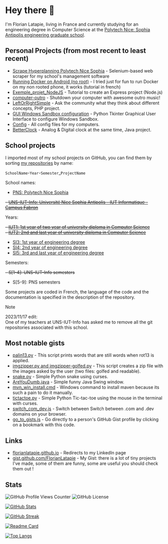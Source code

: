 # Hey there 👋

I'm Florian Latapie, living in France and currently studying for an engineering degree in Computer Science at the [Polytech Nice: Sophia Antipolis engineering graduate school][Polytech].

## Personal Projects (from most recent to least recent)

- [Scrape Hyperplanning Polytech Nice Sophia][Scrape_Hyperplanning_PNS]  - Selenium-based web scraper for my school's management software
- [Running Docker on Android (no root)][docker android]                  - I tried just for fun to run Docker on my non rooted phone, it works (tutorial in french)
- [Exemple_projet_NodeJS][Exemple_projet_NodeJS]                         - Tutorial to create an Express project (Node.js)
- [computer-outro][computer-outro]                                       - Shutdown your computer with awesome outro music!
- [LeftOrRightSimple][LeftOrRightSimple]                                 - Ask the community what they think about different concepts, PHP project.
- [GUI Windows Sandbox configuration][GUI-Windows-Sandbox-configuration] - Python Tkinter Graphical User Interface to configure Windows Sandbox.<!--\n- [GUI Python scripts][gui-python-scripts]                               - Various Python scripts for CSV file analysis with UI in Tkinter.-->
- [Config][Config]                                                       - All config files for my computers.
- [BetterClock][BetterClock]                                             - Analog & Digital clock at the same time, Java project.

## School projects

I imported most of my school projects on GitHub, you can find them by sorting [my repositories][my-repositories] by name:  

`SchoolName`-`Year`-`Semester`_`ProjectName`

School names:

- [PNS: Polytech Nice Sophia](https://github.com/FlorianLatapie?tab=repositories&q=PNS)
  
~~- [UNS-IUT-Info: Université Nice Sophia Antipolis - IUT Informatique - Campus Fabron](https://github.com/FlorianLatapie?tab=repositories&q=IUT)~~

Years:

~~- [IUT1: 1st year of two year of university diploma in Computer Science](https://github.com/FlorianLatapie?tab=repositories&q=IUT1)~~  
~~- [IUT2: 2nd and last year of university diploma in Computer Science](https://github.com/FlorianLatapie?tab=repositories&q=IUT2)~~

- [SI3: 1st year of engineering degree](https://github.com/FlorianLatapie?tab=repositories&q=PNS-SI3)
- [SI4: 2nd year of engineering degree](https://github.com/FlorianLatapie?tab=repositories&q=PNS-SI4)
- [SI5: 3rd and last year of engineering degree](https://github.com/FlorianLatapie?tab=repositories&q=PNS-SI5)

Semesters:

~~- S[1-4]: UNS-IUT-Info semesters~~

- S[5-9]: PNS semesters

Some projects are coded in French, the language of the code and the documentation is specified in the description of the repository.

> [!NOTE]
> 2023/11/17 edit:  
> One of my teachers at UNS-IUT-Info has asked me to remove all the git repositories associated with this school.

## Most notable gists

- [palin13.py][palin13]                             - This script prints words that are still words when rot13 is applied.
- [imgzipper.py and imgzipper-golfed.py][imgzipper] - This script creates a zip file with the images asked by the user (two files: golfed and readable).
- [snake.py][snake]                                 - Simple Python snake using curses.
- [AreYouDumb.java][AreYouDumb]                     - Simple funny Java Swing window.
- [mvn_win_install.cmd][mvn_win_install]            - Windows command to install maven because its such a pain to do it manually.
- [tictactoe.py][tictactoe]                         - Simple Python Tic-tac-toe using the mouse in the terminal with curses.
- [switch_com_dev.js][switch_com_dev]               - Switch between Switch between .com and .dev domains on your browser.
- [go_to_gists.js][go_to_gists]                     - Go directly to a person's GitHub Gist profile by clicking on a bookmark with this code.

## Links

- [florianlatapie.github.io][github.io]             - Redirects to my LinkedIn page
- [gist.github.com/FlorianLatapie][gist github]     - My Gist: there is a lot of tiny projects I've made, some of them are funny, some are useful you should check them out !

## Stats

![GitHub Profile Views Counter](https://komarev.com/ghpvc/?username=FlorianLatapie)
![GitHub License](https://img.shields.io/github/license/FlorianLatapie/FlorianLatapie)

[![GitHub Stats][GitHub Stats]](https://github.com/anuraghazra/github-readme-stats)

[![GitHub Streak][Github Streak]](https://git.io/streak-stats)

[![Readme Card][Readme Card]](https://github.com/anuraghazra/github-readme-stats)

[![Top Langs][Top Langs]](https://github.com/anuraghazra/github-readme-stats)

<!-- Sources -->
<!-- Misc. -->
[Polytech]: https://polytech.univ-cotedazur.fr/

<!-- Projects links-->
[my-repositories]:                   https://github.com/FlorianLatapie?tab=repositories&q=&type=archived&language=&sort=name
[BetterClock]:                       https://github.com/FlorianLatapie/BetterClock
[Config]:                            https://florianlatapie.github.io/Config/
[gui-python-scripts]:                https://github.com/FlorianLatapie/gui-python-scripts
[GUI-Windows-Sandbox-configuration]: https://github.com/FlorianLatapie/GUI-Windows-Sandbox-configuration
[LeftOrRightSimple]:                 https://github.com/FlorianLatapie/LeftOrRightSimple
[computer-outro]:                    https://github.com/FlorianLatapie/computer-outro
[Exemple_projet_NodeJS]:             https://github.com/FlorianLatapie/Exemple_projet_NodeJS
[Scrape_Hyperplanning_PNS]:          https://github.com/FlorianLatapie/Scrape_Hyperplanning_Polytech_Nice_Sophia
[docker android]:                    https://github.com/FlorianLatapie/Config/blob/main/linux/termux/docker/README.md

<!-- Gists links -->
[palin13]:         https://gist.github.com/FlorianLatapie/dcbfc6a26423162c2fef6886a3501684
[imgzipper]:       https://gist.github.com/FlorianLatapie/60785afb8cd25b8767e14832d19679eb
[snake]:           https://gist.github.com/FlorianLatapie/3f67869fc97fa5c76b86fac4fce9500b
[AreYouDumb]:      https://gist.github.com/FlorianLatapie/e56b7ccb152d8851c8944339a60de1ca
[mvn_win_install]: https://gist.github.com/FlorianLatapie/3c3125a2a371dc08991313401f04db65
[tictactoe]:       https://gist.github.com/FlorianLatapie/c6d81b0351fe88a60e8b1502eeef1152
[switch_com_dev]:  https://gist.github.com/FlorianLatapie/be766b7e08447bd093e2b172df4ef9d8
[go_to_gists]:     https://gist.github.com/FlorianLatapie/72d5b86cf51f71392ab82b2fd034c1d6

<!-- Links -->
[github.io]:   https://florianlatapie.github.io/
[gist github]: https://gist.github.com/FlorianLatapie

<!-- Stats -->
[GitHub Stats]:  https://github-readme-stats.vercel.app/api?username=FlorianLatapie&count_private=true&show_icons=true
[GitHub Streak]: https://github-readme-streak-stats.herokuapp.com/?user=florianlatapie&date_format=j%2Fn%5B%2FY%5D
[Readme Card]:   https://github-readme-stats.vercel.app/api/pin/?username=florianlatapie&repo=florianlatapie&show_owner=true
[Top Langs]:     https://github-readme-stats.vercel.app/api/top-langs/?username=FlorianLatapie
